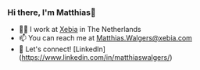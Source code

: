 ### Hi there, I'm Matthias👋

- 👨‍💼 I work at [Xebia](https://xebia.com/digital-transformation/microsoft-services/) in The Netherlands
- 📫 You can reach me at [Matthias.Walgers@xebia.com](mailto:Matthias.Walgers@xebia.com)
- 🤝 Let's connect! [LinkedIn] (https://www.linkedin.com/in/matthiaswalgers/)
